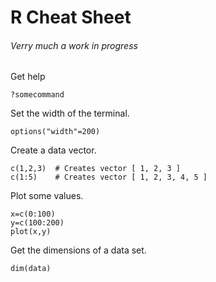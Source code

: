 # R Cheat Sheet
###### Verry much a work in progress

Get help
```
?somecommand
```

Set the width of the terminal.
```
options("width"=200)
```

Create a data vector.
```
c(1,2,3)  # Creates vector [ 1, 2, 3 ]
c(1:5)    # Creates vector [ 1, 2, 3, 4, 5 ]
```

Plot some values.
```
x=c(0:100)
y=c(100:200)
plot(x,y)
```

Get the dimensions of a data set.
```
dim(data)
```


